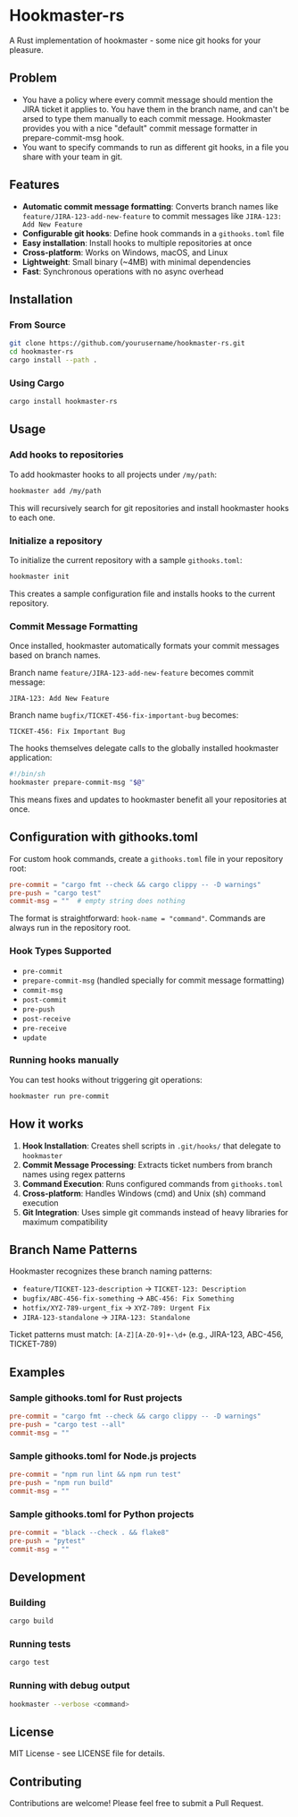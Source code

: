 # Hookmaster-rs

A Rust implementation of hookmaster - some nice git hooks for your pleasure.

## Problem

* You have a policy where every commit message should mention the JIRA ticket it applies to. You have them in the branch name, and can't be arsed to type them manually to each commit message. Hookmaster provides you with a nice "default" commit message formatter in prepare-commit-msg hook.
* You want to specify commands to run as different git hooks, in a file you share with your team in git.

## Features

- **Automatic commit message formatting**: Converts branch names like `feature/JIRA-123-add-new-feature` to commit messages like `JIRA-123: Add New Feature`
- **Configurable git hooks**: Define hook commands in a `githooks.toml` file
- **Easy installation**: Install hooks to multiple repositories at once
- **Cross-platform**: Works on Windows, macOS, and Linux
- **Lightweight**: Small binary (~4MB) with minimal dependencies
- **Fast**: Synchronous operations with no async overhead

## Installation

### From Source

```bash
git clone https://github.com/yourusername/hookmaster-rs.git
cd hookmaster-rs
cargo install --path .
```

### Using Cargo

```bash
cargo install hookmaster-rs
```

## Usage

### Add hooks to repositories

To add hookmaster hooks to all projects under `/my/path`:

```bash
hookmaster add /my/path
```

This will recursively search for git repositories and install hookmaster hooks to each one.

### Initialize a repository

To initialize the current repository with a sample `githooks.toml`:

```bash
hookmaster init
```

This creates a sample configuration file and installs hooks to the current repository.

### Commit Message Formatting

Once installed, hookmaster automatically formats your commit messages based on branch names.

Branch name `feature/JIRA-123-add-new-feature` becomes commit message:
```
JIRA-123: Add New Feature
```

Branch name `bugfix/TICKET-456-fix-important-bug` becomes:
```
TICKET-456: Fix Important Bug
```

The hooks themselves delegate calls to the globally installed hookmaster application:

```bash
#!/bin/sh
hookmaster prepare-commit-msg "$@"
```

This means fixes and updates to hookmaster benefit all your repositories at once.

## Configuration with githooks.toml

For custom hook commands, create a `githooks.toml` file in your repository root:

```toml
pre-commit = "cargo fmt --check && cargo clippy -- -D warnings"
pre-push = "cargo test"
commit-msg = ""  # empty string does nothing
```

The format is straightforward: `hook-name = "command"`. Commands are always run in the repository root.

### Hook Types Supported

- `pre-commit`
- `prepare-commit-msg` (handled specially for commit message formatting)
- `commit-msg`
- `post-commit`
- `pre-push`
- `post-receive`
- `pre-receive`
- `update`

### Running hooks manually

You can test hooks without triggering git operations:

```bash
hookmaster run pre-commit
```

## How it works

1. **Hook Installation**: Creates shell scripts in `.git/hooks/` that delegate to `hookmaster`
2. **Commit Message Processing**: Extracts ticket numbers from branch names using regex patterns
3. **Command Execution**: Runs configured commands from `githooks.toml`
4. **Cross-platform**: Handles Windows (cmd) and Unix (sh) command execution
5. **Git Integration**: Uses simple git commands instead of heavy libraries for maximum compatibility

## Branch Name Patterns

Hookmaster recognizes these branch naming patterns:

- `feature/TICKET-123-description` → `TICKET-123: Description`
- `bugfix/ABC-456-fix-something` → `ABC-456: Fix Something`  
- `hotfix/XYZ-789-urgent_fix` → `XYZ-789: Urgent Fix`
- `JIRA-123-standalone` → `JIRA-123: Standalone`

Ticket patterns must match: `[A-Z][A-Z0-9]+-\d+` (e.g., JIRA-123, ABC-456, TICKET-789)

## Examples

### Sample githooks.toml for Rust projects

```toml
pre-commit = "cargo fmt --check && cargo clippy -- -D warnings"
pre-push = "cargo test --all"
commit-msg = ""
```

### Sample githooks.toml for Node.js projects

```toml
pre-commit = "npm run lint && npm run test"
pre-push = "npm run build"
commit-msg = ""
```

### Sample githooks.toml for Python projects

```toml
pre-commit = "black --check . && flake8"
pre-push = "pytest"
commit-msg = ""
```

## Development

### Building

```bash
cargo build
```

### Running tests

```bash
cargo test
```

### Running with debug output

```bash
hookmaster --verbose <command>
```

## License

MIT License - see LICENSE file for details.

## Contributing

Contributions are welcome! Please feel free to submit a Pull Request. 
